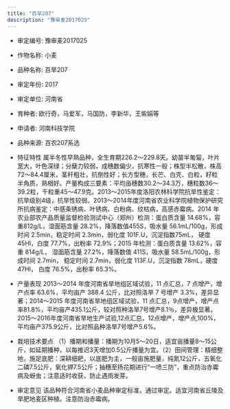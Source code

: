 ```yaml
---
title: "百旱207"
description: "豫审麦2017025"
---
```

* 审定编号:  豫审麦2017025

*  作物名称:  小麦

*  品种名称:  百旱207

*  审定年份:  2017

*  审定单位:  河南省

* 育种者:  欧行奇，马爱军，马国防，李新华，王紫娟等

*  申请者:  河南科技学院

*  品种来源:  百农207系选

*  特征特性
属半冬性早熟品种，全生育期226.2～229.8天。幼苗半匍匐，叶片宽大，叶色深绿；分蘖力较弱，成穗数偏少，抗寒性一般；株型半松散，株高72～84.4厘米，茎秆粗壮，抗倒性好；长方型穗，长芒、白壳、白粒，籽粒半角质，熟相好。产量构成三要素：平均亩穗数30.2～34.3万，穗粒数36～39.2粒，千粒重45～47.9克。2013～2015年度洛阳农林科学院抗旱性鉴定：抗旱级别4级，抗旱性较弱。2013～2014年度河南省农业科学院植物保护研究所抗病鉴定：中感条锈病、叶锈病、白粉病、纹枯病，高感赤霉病。2014 年农业部农产品质量监督检验测试中心（郑州）检测：蛋白质含量 14.68%，容重812g/L，湿面筋含量 28.2%，降落数值455S，吸水量 56.1mL/100g，形成时间 2.5min，稳定时间 2.3min，弱化度 101F.U，沉淀指数75mL， 硬度 45HI，白度 77.7%，出粉率 72.9%；2015 年检测：蛋白质含量 13.62%，容重 814g/L， 湿面筋含量 27.2%，降落数值 411S，吸水量 58.5mL/100g，形成时间 2.7min， 稳定时间 2.7min，弱化度 113F.U，沉淀指数 78mL，硬度 47HI， 白度 76.5%，出粉率 65.3%。

*  产量表现
2013～2014 年度河南省旱地组区域试验，11 点汇总，7 点增产，增产点率 63.6%，平均亩产 388.4 公斤，比对照洛旱 7 号增产 3.3%，差异显著；2014～2015 年度河南省旱地组区域试验，11 点汇总，9点增产，增产点率81.8%，平均亩产435.1公斤，较对照种洛旱7号增产8.1％，差异极显著。2015～2016年度河南省旱地生产试验,12点汇总，12点增产，增产点,100%，平均亩产375.9公斤，比对照品种洛旱7号增产5.6%。

*  栽培技术要点
（1）播期和播量：播期为10月5～20日，适宜亩播量8～15公斤，如延期播种，以每推迟3天增加0.5公斤播量为宜。（2）田间管理：精细整地，施足底肥：深耕细耙，以底肥为主，一般亩施肥量，纯氮12公斤，五氧化二磷7.5公斤，氧化钾7.5公斤；抽穗至扬花期进行“一喷三防”，重点防治赤霉病及蚜虫；注意适时收获，防止遇雨发芽。

*  审定意见
该品种符合河南省小麦品种审定标准，通过审定。适宜河南省丘陵及旱肥地麦区种植。注意防治赤霉病。
